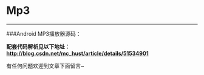 # Mp3
********************
###Android MP3播放器源码：

**配套代码解析见以下地址：
http://blog.csdn.net/mc_hust/article/details/51534901**

有任何问题欢迎到文章下面留言~
